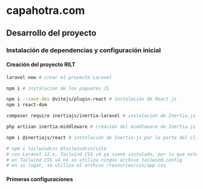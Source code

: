 # capahotra.com

## Desarrollo del proyecto

### Instalación de dependencias y configuración inicial

#### Creación del proyecto RILT

```bash
laravel new # crear el proyecto Laravel

npm i # instalación de los paquetes JS

npm i --save-dev @vitejs/plugin-react # instalación de React.js
npm i react-dom

composer require inertiajs/inertia-laravel # instalación de Inertia.js por la parte del servidor

php artisan inertia:middleware # creación del middleware de Inertia.js

npm i @inertiajs/react # instalación de Inertia.js por la parte del cliente

# npm i tailwindcss @tailwindcss/vite 
# con Laravel 12.x, Tailwind CSS v4 ya viene instalado, por lo que este comando no es necesario
# en Tailwind CSS v4 no se utiliza ningún archivo tailwind.config
# en su lugar, se utiliza el archivo /resources/css/app.css
```

#### Primeras configuraciones


